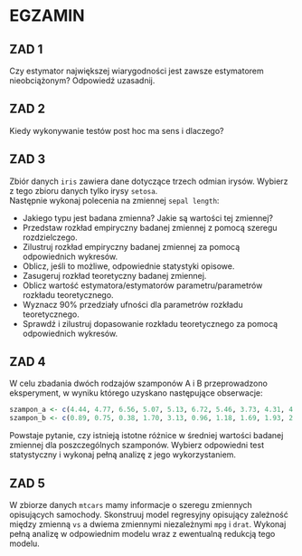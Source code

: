 # EGZAMIN

## ZAD 1  
Czy estymator największej wiarygodności jest zawsze estymatorem nieobciążonym? Odpowiedź uzasadnij.  

## ZAD 2  
Kiedy wykonywanie testów post hoc ma sens i dlaczego?  

## ZAD 3  
Zbiór danych `iris` zawiera dane dotyczące trzech odmian irysów. Wybierz z tego zbioru danych tylko irysy `setosa`.  
Następnie wykonaj polecenia na zmiennej `sepal length`:  
- Jakiego typu jest badana zmienna? Jakie są wartości tej zmiennej?  
- Przedstaw rozkład empiryczny badanej zmiennej z pomocą szeregu rozdzielczego.  
- Zilustruj rozkład empiryczny badanej zmiennej za pomocą odpowiednich wykresów.  
- Oblicz, jeśli to możliwe, odpowiednie statystyki opisowe.  
- Zasugeruj rozkład teoretyczny badanej zmiennej.  
- Oblicz wartość estymatora/estymatorów parametru/parametrów rozkładu teoretycznego.  
- Wyznacz 90% przedziały ufności dla parametrów rozkładu teoretycznego.  
- Sprawdź i zilustruj dopasowanie rozkładu teoretycznego za pomocą odpowiednich wykresów.  

## ZAD 4  
W celu zbadania dwóch rodzajów szamponów A i B przeprowadzono eksperyment, w wyniku którego uzyskano następujące obserwacje:  
```r
szampon_a <- c(4.44, 4.77, 6.56, 5.07, 5.13, 6.72, 5.46, 3.73, 4.31, 4.55)  
szampon_b <- c(0.89, 0.75, 0.38, 1.70, 3.13, 0.96, 1.18, 1.69, 1.93, 2.97, 2.70)  
````

Powstaje pytanie, czy istnieją istotne różnice w średniej wartości badanej zmiennej dla poszczególnych szamponów.
Wybierz odpowiedni test statystyczny i wykonaj pełną analizę z jego wykorzystaniem.

## ZAD 5

W zbiorze danych `mtcars` mamy informacje o szeregu zmiennych opisujących samochody.
Skonstruuj model regresyjny opisujący zależność między zmienną `vs` a dwiema zmiennymi niezależnymi `mpg` i `drat`.
Wykonaj pełną analizę w odpowiednim modelu wraz z ewentualną redukcją tego modelu.